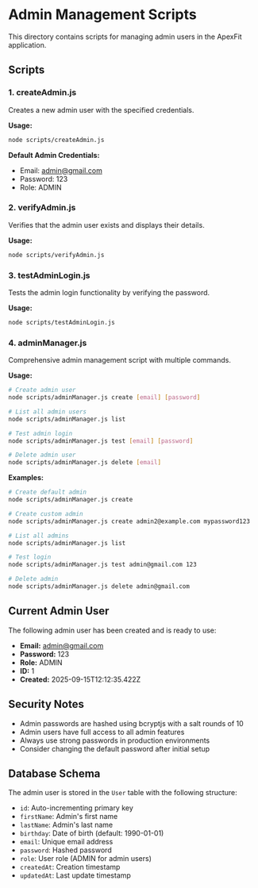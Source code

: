 # Admin Management Scripts

This directory contains scripts for managing admin users in the ApexFit application.

## Scripts

### 1. createAdmin.js
Creates a new admin user with the specified credentials.

**Usage:**
```bash
node scripts/createAdmin.js
```

**Default Admin Credentials:**
- Email: admin@gmail.com
- Password: 123
- Role: ADMIN

### 2. verifyAdmin.js
Verifies that the admin user exists and displays their details.

**Usage:**
```bash
node scripts/verifyAdmin.js
```

### 3. testAdminLogin.js
Tests the admin login functionality by verifying the password.

**Usage:**
```bash
node scripts/testAdminLogin.js
```

### 4. adminManager.js
Comprehensive admin management script with multiple commands.

**Usage:**
```bash
# Create admin user
node scripts/adminManager.js create [email] [password]

# List all admin users
node scripts/adminManager.js list

# Test admin login
node scripts/adminManager.js test [email] [password]

# Delete admin user
node scripts/adminManager.js delete [email]
```

**Examples:**
```bash
# Create default admin
node scripts/adminManager.js create

# Create custom admin
node scripts/adminManager.js create admin2@example.com mypassword123

# List all admins
node scripts/adminManager.js list

# Test login
node scripts/adminManager.js test admin@gmail.com 123

# Delete admin
node scripts/adminManager.js delete admin@gmail.com
```

## Current Admin User

The following admin user has been created and is ready to use:

- **Email:** admin@gmail.com
- **Password:** 123
- **Role:** ADMIN
- **ID:** 1
- **Created:** 2025-09-15T12:12:35.422Z

## Security Notes

- Admin passwords are hashed using bcryptjs with a salt rounds of 10
- Admin users have full access to all admin features
- Always use strong passwords in production environments
- Consider changing the default password after initial setup

## Database Schema

The admin user is stored in the `User` table with the following structure:
- `id`: Auto-incrementing primary key
- `firstName`: Admin's first name
- `lastName`: Admin's last name
- `birthday`: Date of birth (default: 1990-01-01)
- `email`: Unique email address
- `password`: Hashed password
- `role`: User role (ADMIN for admin users)
- `createdAt`: Creation timestamp
- `updatedAt`: Last update timestamp







